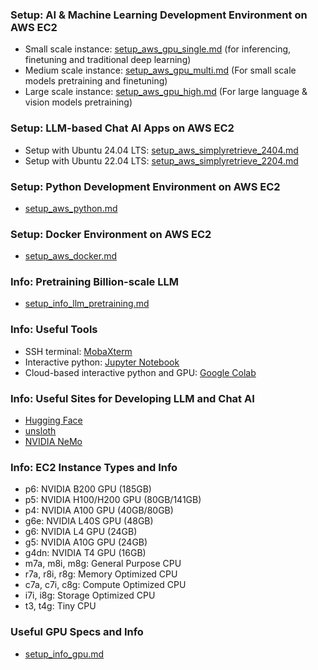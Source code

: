 ### Setup: AI & Machine Learning Development Environment on AWS EC2
- Small scale instance: [setup_aws_gpu_single.md](setup_aws_gpu_single.md) (for inferencing, finetuning and traditional deep learning)
- Medium scale instance: [setup_aws_gpu_multi.md](setup_aws_gpu_multi.md) (For small scale models pretraining and finetuning)
- Large scale instance: [setup_aws_gpu_high.md](setup_aws_gpu_high.md) (For large language & vision models pretraining)

### Setup: LLM-based Chat AI Apps on AWS EC2
- Setup with Ubuntu 24.04 LTS: [setup_aws_simplyretrieve_2404.md](setup_aws_simplyretrieve_2404.md)
- Setup with Ubuntu 22.04 LTS: [setup_aws_simplyretrieve_2204.md](setup_aws_simplyretrieve_2204.md)

### Setup: Python Development Environment on AWS EC2
- [setup_aws_python.md](setup_aws_python.md)

### Setup: Docker Environment on AWS EC2
- [setup_aws_docker.md](setup_aws_docker.md)

### Info: Pretraining Billion-scale LLM
- [setup_info_llm_pretraining.md](setup_info_llm_pretraining.md)

### Info: Useful Tools
- SSH terminal: [MobaXterm](https://mobaxterm.mobatek.net/)
- Interactive python: [Jupyter Notebook](https://jupyter.org/)
- Cloud-based interactive python and GPU: [Google Colab](https://colab.research.google.com/)

### Info: Useful Sites for Developing LLM and Chat AI
- [Hugging Face](https://huggingface.co/)
- [unsloth](https://unsloth.ai/)
- [NVIDIA NeMo](https://www.nvidia.com/en-us/ai-data-science/products/nemo/)

### Info: EC2 Instance Types and Info
- p6: NVIDIA B200 GPU (185GB)
- p5: NVIDIA H100/H200 GPU (80GB/141GB)
- p4: NVIDIA A100 GPU (40GB/80GB)
- g6e: NVIDIA L40S GPU (48GB)
- g6: NVIDIA L4 GPU (24GB)
- g5: NVIDIA A10G GPU (24GB)
- g4dn: NVIDIA T4 GPU (16GB)
- m7a, m8i, m8g: General Purpose CPU
- r7a, r8i, r8g: Memory Optimized CPU
- c7a, c7i, c8g: Compute Optimized CPU
- i7i, i8g: Storage Optimized CPU
- t3, t4g: Tiny CPU

### Useful GPU Specs and Info
- [setup_info_gpu.md](setup_info_gpu.md)
